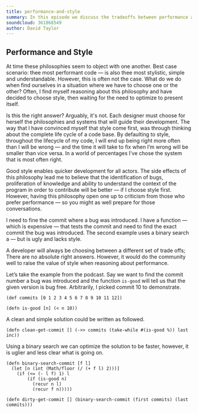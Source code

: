 ```yaml
---
title: performance-and-style
summary: In this episode we discuss the tradeoffs between performance and style.
soundcloud: 361868549
author: David Taylor
---
```


## Performance and Style

At time these philosophies seem to object with one another. Best case scenario: thee most performant code — is also thee most stylistic, simple and understandable. However, this is often not the case. What do we do when find ourselves in a situation where we have to choose one or the other? Often, I find myself reasoning about this philosophy and have decided to choose style, then waiting for the need to optimize to present itself. 

Is this the right answer? Arguably, it's not. Each designer must choose for herself the philosophies and systems that will guide their development. The way that I have convinced myself that style come first, was through thinking about the complete life cycle of a code base. By defaulting to style, throughout the lifecycle of my code, I will end up being right more often than I will be wrong — and the time it will take to fix when I’m wrong will be smaller than vice versa. In a world of percentages I’ve chose the system that is most often right. 

Good style enables quicker development for all actors. The side effects of this philosophy lead me to believe that the identification of bugs, proliferation of knowledge and ability to understand the context of the program in order to contribute will be better — if I choose style first. However, having this philosophy open one up to criticism from those who prefer performance — so you might as well prepare for those conversations. 

I need to fine the commit where a bug was introduced. I have a function — which is expensive — that tests the commit and need to find the exact commit the bug was introduced. The second example uses a binary search a — but is ugly and lacks style. 

A developer will always be choosing between a different set of trade offs; There are no absolute right answers. However, it would do the community well to raise the value of style when reasoning about performance. 

Let’s take the example from the podcast. Say we want to find the commit number a bug was introduced and the function `is-good` will tell us that the given version is bug free. Arbitrarily, I picked commit 10 to demonstrate. 

```
(def commits [0 1 2 3 4 5 6 7 8 9 10 11 12]) 

(defn is-good [n] (< n 10))
```

A clean and simple solution could be written as followed. 

```
(defn clean-get-commit [] (->> commits (take-while #(is-good %)) last inc))

```
Using a binary search we can optimize the solution to be faster, however, it is uglier and less clear what is going on. 

```
(defn binary-search-commit [f l]
  (let [n (int (Math/floor (/ (+ f l) 2)))]
    (if (<= (- l f) 1) l 
        (if (is-good n)
          (recur n l)
          (recur f n)))))

(defn dirty-get-commit [] (binary-search-commit (first commits) (last commits)))
```